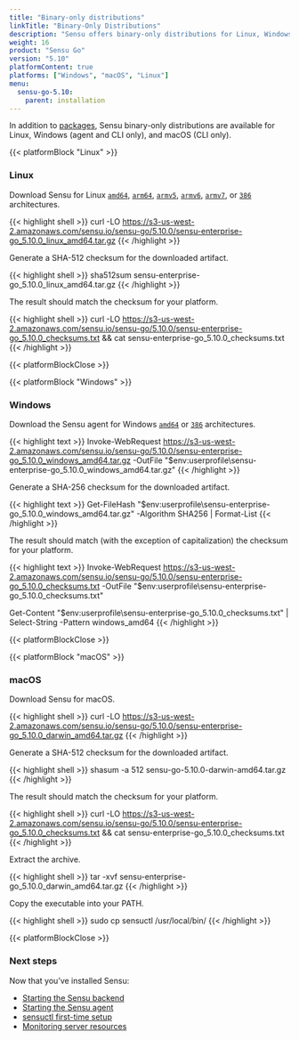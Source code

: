 ```yaml
---
title: "Binary-only distributions"
linkTitle: "Binary-Only Distributions"
description: "Sensu offers binary-only distributions for Linux, Windows, and macOS. Read the guide to learn how to download and verify Sensu binaries."
weight: 16
product: "Sensu Go"
version: "5.10"
platformContent: true
platforms: ["Windows", "macOS", "Linux"]
menu:
  sensu-go-5.10:
    parent: installation
---
```


In addition to [packages][1], Sensu binary-only distributions are available for Linux, Windows (agent and CLI only), and macOS (CLI only).

{{< platformBlock "Linux" >}}

### Linux

Download Sensu for Linux [`amd64`][14], [`arm64`][15], [`armv5`][16], [`armv6`][17], [`armv7`][18], or [`386`][19] architectures.

{{< highlight shell >}}
curl -LO https://s3-us-west-2.amazonaws.com/sensu.io/sensu-go/5.10.0/sensu-enterprise-go_5.10.0_linux_amd64.tar.gz
{{< /highlight >}}

Generate a SHA-512 checksum for the downloaded artifact.

{{< highlight shell >}}
sha512sum sensu-enterprise-go_5.10.0_linux_amd64.tar.gz
{{< /highlight >}}

The result should match the checksum for your platform.

{{< highlight shell >}}
curl -LO https://s3-us-west-2.amazonaws.com/sensu.io/sensu-go/5.10.0/sensu-enterprise-go_5.10.0_checksums.txt && cat sensu-enterprise-go_5.10.0_checksums.txt
{{< /highlight >}}

{{< platformBlockClose >}}

{{< platformBlock "Windows" >}}

### Windows

Download the Sensu agent for Windows [`amd64`](https://s3-us-west-2.amazonaws.com/sensu.io/sensu-go/5.10.0/sensu-enterprise-go_5.10.0_windows_amd64.tar.gz) or [`386`](https://s3-us-west-2.amazonaws.com/sensu.io/sensu-go/5.10.0/sensu-enterprise-go_5.10.0_windows_386.tar.gz) architectures.

{{< highlight text >}}
Invoke-WebRequest https://s3-us-west-2.amazonaws.com/sensu.io/sensu-go/5.10.0/sensu-enterprise-go_5.10.0_windows_amd64.tar.gz  -OutFile "$env:userprofile\sensu-enterprise-go_5.10.0_windows_amd64.tar.gz"
{{< /highlight >}}

Generate a SHA-256 checksum for the downloaded artifact.

{{< highlight text >}}
Get-FileHash "$env:userprofile\sensu-enterprise-go_5.10.0_windows_amd64.tar.gz" -Algorithm SHA256 | Format-List
{{< /highlight >}}

The result should match (with the exception of capitalization) the checksum for your platform.

{{< highlight text >}}
Invoke-WebRequest https://s3-us-west-2.amazonaws.com/sensu.io/sensu-go/5.10.0/sensu-enterprise-go_5.10.0_checksums.txt -OutFile "$env:userprofile\sensu-enterprise-go_5.10.0_checksums.txt"

Get-Content "$env:userprofile\sensu-enterprise-go_5.10.0_checksums.txt" | Select-String -Pattern windows_amd64
{{< /highlight >}}

{{< platformBlockClose >}}

{{< platformBlock "macOS" >}}

### macOS

Download Sensu for macOS.

{{< highlight shell >}}
curl -LO https://s3-us-west-2.amazonaws.com/sensu.io/sensu-go/5.10.0/sensu-enterprise-go_5.10.0_darwin_amd64.tar.gz
{{< /highlight >}}

Generate a SHA-512 checksum for the downloaded artifact.

{{< highlight shell >}}
shasum -a 512 sensu-go-5.10.0-darwin-amd64.tar.gz
{{< /highlight >}}

The result should match the checksum for your platform.

{{< highlight shell >}}
curl -LO https://s3-us-west-2.amazonaws.com/sensu.io/sensu-go/5.10.0/sensu-enterprise-go_5.10.0_checksums.txt && cat sensu-enterprise-go_5.10.0_checksums.txt
{{< /highlight >}}

Extract the archive.

{{< highlight shell >}}
tar -xvf sensu-enterprise-go_5.10.0_darwin_amd64.tar.gz
{{< /highlight >}}

Copy the executable into your PATH.

{{< highlight shell >}}
sudo cp sensuctl /usr/local/bin/
{{< /highlight >}}

{{< platformBlockClose >}}

### Next steps

Now that you’ve installed Sensu:

- [Starting the Sensu backend][2]
- [Starting the Sensu agent][3]
- [sensuctl first-time setup][4]
- [Monitoring server resources][5]

[2]: ../../reference/backend#operation
[3]: ../../reference/agent#operation
[4]: ../../sensuctl/reference#first-time-setup
[5]: ../../guides/monitor-server-resources
[1]: ../install-sensu
[14]: https://s3-us-west-2.amazonaws.com/sensu.io/sensu-go/5.10.0/sensu-enterprise-go_5.10.0_linux_amd64.tar.gz
[15]: https://s3-us-west-2.amazonaws.com/sensu.io/sensu-go/5.10.0/sensu-enterprise-go_5.10.0_linux_arm64.tar.gz
[16]: https://s3-us-west-2.amazonaws.com/sensu.io/sensu-go/5.10.0/sensu-enterprise-go_5.10.0_linux_armv5.tar.gz
[17]: https://s3-us-west-2.amazonaws.com/sensu.io/sensu-go/5.10.0/sensu-enterprise-go_5.10.0_linux_armv6.tar.gz
[18]: https://s3-us-west-2.amazonaws.com/sensu.io/sensu-go/5.10.0/sensu-enterprise-go_5.10.0_linux_armv7.tar.gz
[19]: https://s3-us-west-2.amazonaws.com/sensu.io/sensu-go/5.10.0/sensu-enterprise-go_5.10.0_linux_386.tar.gz
